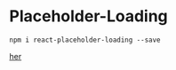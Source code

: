# Placeholder-Loading
    npm i react-placeholder-loading --save
[her](https://miro.medium.com/v2/resize:fit:824/1*k7B0mxaluxUTtGKCfIJc-Q.gif)
